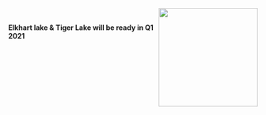 <img src="https://www.linaro.org/assets/images/projects/yocto-project.png" width="200" align="right">

<br>

 **Elkhart lake & Tiger Lake will be ready in Q1 2021**
 

<br>
 
